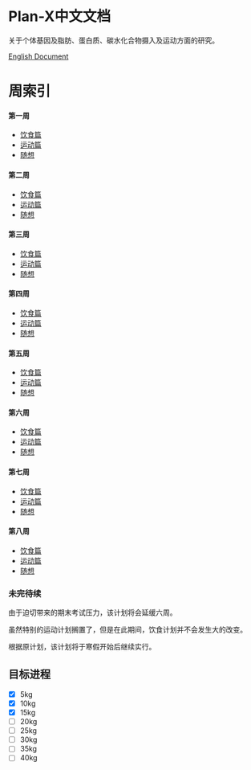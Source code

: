 # Plan-X中文文档

关于个体基因及脂肪、蛋白质、碳水化合物摄入及运动方面的研究。

[English Document](/README.md)

# 周索引

#### 第一周

-  [饮食篇](/FOOD/Week_1.md)
-  [运动篇](/EXERCISE/Week_1.md)
-  [随想](/Others/Week_1.md)

#### 第二周

- [饮食篇](/FOOD/Week_2.md)
- [运动篇](/EXERCISE/Week_2.md)
- [随想](/Others/Week_2.md)

#### 第三周

- [饮食篇](/FOOD/Week_3.md)
- [运动篇](/EXERCISE/Week_3.md)
- [随想](/Others/Week_3.md)

#### 第四周

- [饮食篇](/FOOD/Week_4.md)
- [运动篇](/EXERCISE/Week_4.md)
- [随想](/Others/Week_4.md)

#### 第五周

- [饮食篇](/FOOD/Week_5.md)
- [运动篇](/EXERCISE/Week_5.md)
- [随想](/Others/Week_5.md)

#### 第六周

- [饮食篇](/FOOD/Week_6.md)
- [运动篇](/EXERCISE/Week_6.md)
- [随想](/Others/Week_6.md)

#### 第七周

- [饮食篇](/FOOD/Week_7.md)
- [运动篇](/EXERCISE/Week_7.md)
- [随想](/Others/Week_7.md)

#### 第八周

- [饮食篇](/FOOD/Week_8.md)
- [运动篇](/EXERCISE/Week_8.md)
- [随想](/Others/Week_8.md)

### 未完待续

由于迫切带来的期末考试压力，该计划将会延缓六周。

虽然特别的运动计划搁置了，但是在此期间，饮食计划并不会发生大的改变。

根据原计划，该计划将于寒假开始后继续实行。





## 目标进程

- [x] 5kg
- [x] 10kg
- [x] 15kg
- [ ] 20kg
- [ ] 25kg
- [ ] 30kg
- [ ] 35kg
- [ ] 40kg